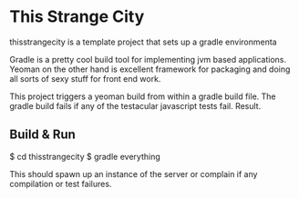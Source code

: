 # This Strange City #

thisstrangecity is a template project that sets up a gradle environmenta

Gradle is a pretty cool build tool for implementing jvm based applications.
Yeoman on the other hand is excellent framework for packaging and doing all sorts of sexy stuff for front end work.

This project triggers a yeoman build from within a gradle build file. The gradle build fails
if any of the testacular javascript tests fail. Result.

## Build & Run ##

$ cd thisstrangecity
$ gradle everything

This should spawn up an instance of the server or complain if any compilation or test failures.

